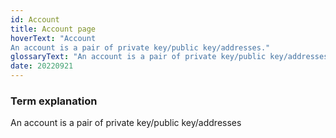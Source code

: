 ```yaml
---
id: Account
title: Account page
hoverText: "Account
An account is a pair of private key/public key/addresses."
glossaryText: "An account is a pair of private key/public key/addresses"
date: 20220921
---
```


### Term explanation

An account is a pair of private key/public key/addresses